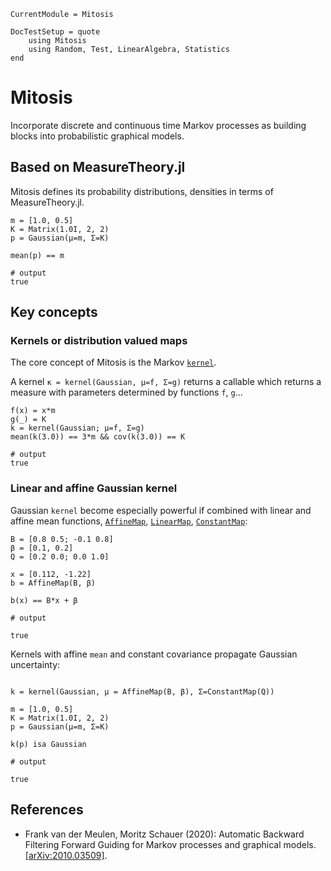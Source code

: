 ```@meta
CurrentModule = Mitosis
```

```@meta
DocTestSetup = quote
    using Mitosis
    using Random, Test, LinearAlgebra, Statistics
end
```

# Mitosis

Incorporate discrete and continuous time Markov processes as building blocks into probabilistic graphical models.

## Based on MeasureTheory.jl


Mitosis defines its probability distributions, densities in terms of
MeasureTheory.jl.

```jldoctest kernel
m = [1.0, 0.5]
K = Matrix(1.0I, 2, 2)
p = Gaussian(μ=m, Σ=K)

mean(p) == m

# output
true
```

## Key concepts

### Kernels or distribution valued maps

The core concept of Mitosis is the Markov [`kernel`](@ref).

A kernel `κ = kernel(Gaussian, μ=f, Σ=g)` returns a callable which returns a measure
with parameters determined by functions `f`, `g`...


```jldoctest kernel
f(x) = x*m
g(_) = K
k = kernel(Gaussian; μ=f, Σ=g)
mean(k(3.0)) == 3*m && cov(k(3.0)) == K

# output
true
```


### Linear and affine Gaussian kernel

Gaussian `kernel` become especially powerful if combined with linear and affine mean functions, [`AffineMap`](@ref), [`LinearMap`](@ref), [`ConstantMap`](@ref):

```jldoctest affine
B = [0.8 0.5; -0.1 0.8]
β = [0.1, 0.2]
Q = [0.2 0.0; 0.0 1.0]

x = [0.112, -1.22]
b = AffineMap(B, β)

b(x) == B*x + β

# output

true
```

Kernels with affine `mean` and constant covariance propagate Gaussian uncertainty:

```jldoctest affine

k = kernel(Gaussian, μ = AffineMap(B, β), Σ=ConstantMap(Q))

m = [1.0, 0.5]
K = Matrix(1.0I, 2, 2)
p = Gaussian(μ=m, Σ=K)

k(p) isa Gaussian

# output

true
```

## References

* Frank van der Meulen, Moritz Schauer (2020): Automatic Backward Filtering Forward Guiding for Markov processes and graphical models. [[arXiv:2010.03509]](https://arxiv.org/abs/2010.03509).

